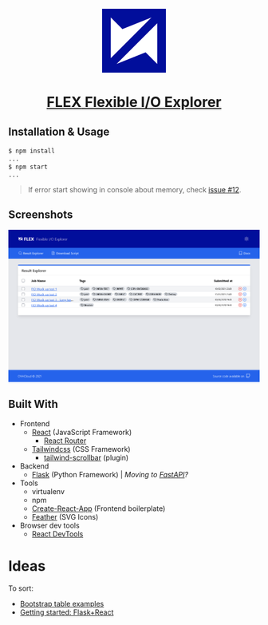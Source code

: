 <!-- Logo -->
<p align="center">
  <a href="https://github.com/IMT-Atlantique-FIP2021/fiowebviewer-frontend/">
    <img width="128" src="./public/favicon.min.svg">
  </a>
</p>

<!-- Name -->
<h1 align="center">
  <a href="https://github.com/IMT-Atlantique-FIP2021/fiowebviewer-frontend/"><b>FLEX</b> Flexible I/O Explorer</a>
</h1>

## Installation & Usage

```shell
$ npm install
...
$ npm start
...
```

> If error start showing in console about memory, check [issue #12](https://github.com/IMT-Atlantique-FIP2021/fiowebviewer-frontend/issues/12).

<!-- See the [**Documentation**][ProjectDoc] for an introduction, usage information, and examples. -->

## Screenshots

![FLEX Dashboard](docs/doc-files/FLEX_Dashboard.png)

## Built With

- Frontend
  - [React][ReactDoc] (JavaScript Framework)
    - [React Router][ReactP_Router]
  - [Tailwindcss][TailwindDoc] (CSS Framework)
    - [tailwind-scrollbar][TWP_scroll] (plugin)
- Backend
  - [Flask][FlaskDoc] (Python Framework) | _Moving to [FastAPI][FastAPIDoc]?_
- Tools
  - virtualenv
  - npm
  - [Create-React-App][CRADoc] (Frontend boilerplate)
  - [Feather][FeatherIcons] (SVG Icons)
- Browser dev tools
  - [React DevTools][ReactDevTool]

# Ideas

To sort:

- [Bootstrap table examples](https://examples.bootstrap-table.com/)
- [Getting started: Flask+React](https://blog.learningdollars.com/2019/11/29/how-to-serve-a-reactapp-with-a-flask-server/)

<!-- URL Index -->

[ProjectDoc]: ./docs/project_setup.md
[ReactDoc]: https://reactjs.org/docs/getting-started.html
[TailwindDoc]: https://tailwindcss.com/docs
[FlaskDoc]: https://flask.palletsprojects.com/en/1.1.x/
[FastAPIDoc]: https://fastapi.tiangolo.com/
[CRADoc]: https://github.com/vitejs/vite
[FeatherIcons]: https://feathericons.com/
[ReactDevTool]: https://addons.mozilla.org/en-US/firefox/addon/react-devtools/
[TWP_scroll]: https://github.com/adoxography/tailwind-scrollbar
[ReactP_Router]: https://reactrouter.com/web/example/basic